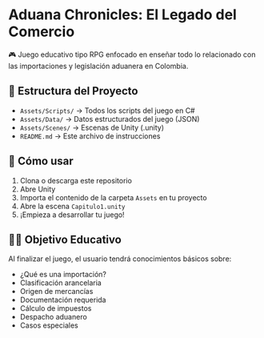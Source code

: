 # Aduana Chronicles: El Legado del Comercio

🎮 Juego educativo tipo RPG enfocado en enseñar todo lo relacionado con las importaciones y legislación aduanera en Colombia.

## 📁 Estructura del Proyecto

- `Assets/Scripts/` → Todos los scripts del juego en C#
- `Assets/Data/` → Datos estructurados del juego (JSON)
- `Assets/Scenes/` → Escenas de Unity (.unity)
- `README.md` → Este archivo de instrucciones

## 🚀 Cómo usar

1. Clona o descarga este repositorio
2. Abre Unity
3. Importa el contenido de la carpeta `Assets` en tu proyecto
4. Abre la escena `Capitulo1.unity`
5. ¡Empieza a desarrollar tu juego!

## 🧑‍🏫 Objetivo Educativo

Al finalizar el juego, el usuario tendrá conocimientos básicos sobre:
- ¿Qué es una importación?
- Clasificación arancelaria
- Origen de mercancías
- Documentación requerida
- Cálculo de impuestos
- Despacho aduanero
- Casos especiales